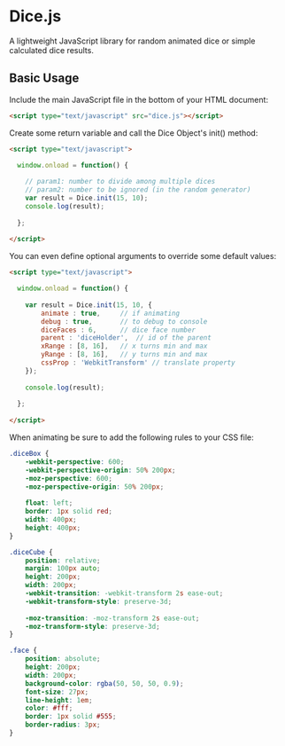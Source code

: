 Dice.js
=======================================

A lightweight JavaScript library for random animated dice or simple calculated dice results.

Basic Usage
---------------------------------------

Include the main JavaScript file in the bottom of your HTML document:
```html
<script type="text/javascript" src="dice.js"></script>
```
Create some return variable and call the Dice Object's init() method:
```html
<script type="text/javascript">

  window.onload = function() {                     
  
    // param1: number to divide among multiple dices
    // param2: number to be ignored (in the random generator)
    var result = Dice.init(15, 10);
  	console.log(result);
  
  };
  
</script>
```    
You can even define optional arguments to override some default values:
```html
<script type="text/javascript">

  window.onload = function() {                     
  
    var result = Dice.init(15, 10, { 
        animate : true,		// if animating
        debug : true,		// to debug to console
        diceFaces : 6,		// dice face number
        parent : 'diceHolder',	// id of the parent
        xRange : [8, 16],	// x turns min and max
        yRange : [8, 16],	// y turns min and max
        cssProp : 'WebkitTransform' // translate property
    });
    
    console.log(result);
  
  };
  
</script>
```
When animating be sure to add the following rules to your CSS file:
```css
.diceBox {
	-webkit-perspective: 600; 
	-webkit-perspective-origin: 50% 200px;
	-moz-perspective: 600; 
	-moz-perspective-origin: 50% 200px;
	
	float: left;
	border: 1px solid red;
	width: 400px;
	height: 400px;
}

.diceCube {
	position: relative;
	margin: 100px auto;
	height: 200px;
	width: 200px;
	-webkit-transition: -webkit-transform 2s ease-out;
	-webkit-transform-style: preserve-3d;
	
	-moz-transition: -moz-transform 2s ease-out;
	-moz-transform-style: preserve-3d;
}

.face {
	position: absolute;
	height: 200px;
	width: 200px;
	background-color: rgba(50, 50, 50, 0.9);
	font-size: 27px;
	line-height: 1em;
	color: #fff;
	border: 1px solid #555;
	border-radius: 3px;
} 
```
